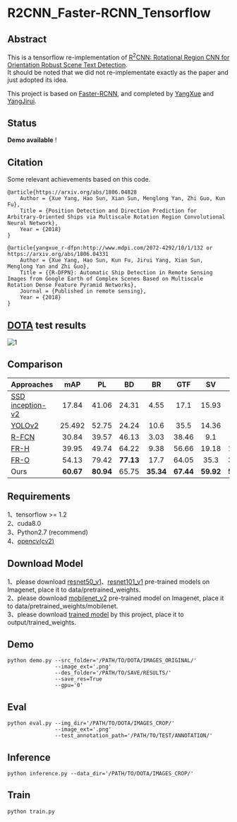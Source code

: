 # R2CNN_Faster-RCNN_Tensorflow

## Abstract
This is a tensorflow re-implementation of [R<sup>2</sup>CNN: Rotational Region CNN for Orientation Robust Scene Text Detection](https://arxiv.org/abs/1706.09579).      
It should be noted that we did not re-implementate exactly as the paper and just adopted its idea.     

This project is based on [Faster-RCNN](), and completed by [YangXue](https://github.com/yangxue0827) and [YangJirui](https://github.com/yangJirui).

## Status
**Demo available** !

## Citation
Some relevant achievements based on this code.     

    @article{https://arxiv.org/abs/1806.04828
        Author = {Xue Yang, Hao Sun, Xian Sun, Menglong Yan, Zhi Guo, Kun Fu},
        Title = {Position Detection and Direction Prediction for Arbitrary-Oriented Ships via Multiscale Rotation Region Convolutional Neural Network},
        Year = {2018}
    } 
    
    @article{yangxue_r-dfpn:http://www.mdpi.com/2072-4292/10/1/132 or https://arxiv.org/abs/1806.04331
        Author = {Xue Yang, Hao Sun, Kun Fu, Jirui Yang, Xian Sun, Menglong Yan and Zhi Guo},
        Title = {{R-DFPN}: Automatic Ship Detection in Remote Sensing Images from Google Earth of Complex Scenes Based on Multiscale Rotation Dense Feature Pyramid Networks},
        Journal = {Published in remote sensing},
        Year = {2018}
    }

## [DOTA](https://captain-whu.github.io/DOTA/index.html) test results      
![1](DOTA.png)

## Comparison
| Approaches | mAP | PL | BD | BR | GTF | SV | LV | SH | TC | BC | ST | SBF | RA | HA | SP | HC |
|------------|:---:|:--:|:--:|:--:|:---:|:--:|:--:|:--:|:--:|:--:|:--:|:---:|:--:|:--:|:--:|:--:|
|[SSD inception-v2](https://link.springer.com/chapter/10.1007%2F978-3-319-46448-0_2)|17.84|41.06|24.31|4.55|17.1|15.93|7.72|13.21|39.96|12.05|46.88|9.09|30.82|1.36|3.5|0.0|
|[YOLOv2](https://arxiv.org/abs/1612.08242)|25.492|52.75|24.24|10.6|35.5|14.36|2.41|7.37|51.79|43.98|31.35|22.3|36.68|14.61|22.55|11.89| 
|[R-FCN](http://papers.nips.cc/paper/6465-r-fcn-object-detection-via-region-based-fully-convolutional-networks)|30.84|39.57|46.13|3.03|38.46|9.1|3.66|7.45|41.97|50.43|66.98|40.34|51.28|11.14|35.59|17.45|
|[FR-H](https://ieeexplore.ieee.org/abstract/document/7485869/)|39.95|49.74|64.22|9.38|56.66|19.18|14.17|9.51|61.61|65.47|57.52|51.36|49.41|20.8|45.84|24.38|
|[FR-O](https://arxiv.org/abs/1711.10398)|54.13|79.42|**77.13**|17.7|64.05|35.3|38.02|37.16|89.41|**69.64**|59.28|50.3|**52.91**|47.89|47.4|46.3|
|Ours|**60.67**|**80.94**|65.75|**35.34**|**67.44**|**59.92**|**50.91**|**55.81**|**90.67**|66.92|**72.39**|**55.06**|52.23|**55.14**|**53.35**|**48.22**|

## Requirements
1、tensorflow >= 1.2     
2、cuda8.0     
3、Python2.7 (recommend)    
4、[opencv(cv2)](https://pypi.org/project/opencv-python/)    

## Download Model
1、please download [resnet50_v1](http://download.tensorflow.org/models/resnet_v1_50_2016_08_28.tar.gz)、[resnet101_v1](http://download.tensorflow.org/models/resnet_v1_101_2016_08_28.tar.gz) pre-trained models on Imagenet, place it to data/pretrained_weights.     
2、please download [mobilenet_v2](https://storage.googleapis.com/mobilenet_v2/checkpoints/mobilenet_v2_1.0_224.tgz) pre-trained model on Imagenet, place it to data/pretrained_weights/mobilenet.     
3、please download [trained model](https://github.com/DetectionTeamUCAS/Models/R2CNN_Faster-RCNN_Tensorflow) by this project, place it to output/trained_weights.   

## Demo
```   
python demo.py --src_folder='/PATH/TO/DOTA/IMAGES_ORIGINAL/' 
               --image_ext='.png' 
               --des_folder='/PATH/TO/SAVE/RESULTS/' 
               --save_res=True
               --gpu='0'
```

## Eval
```  
python eval.py --img_dir='/PATH/TO/DOTA/IMAGES_CROP/' 
               --image_ext='.png' 
               --test_annotation_path='/PATH/TO/TEST/ANNOTATION/'
```

## Inference
```  
python inference.py --data_dir='/PATH/TO/DOTA/IMAGES_CROP/'
```

## Train
```  
python train.py
```
